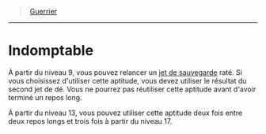 ﻿> [Guerrier](hd_fighter.md)

---

# Indomptable

À partir du niveau 9, vous pouvez relancer un [jet de sauvegarde](hd_abilities_jets_de_sauvegarde.md) raté. Si vous choisissez d'utiliser cette aptitude, vous devez utiliser le résultat du second jet de dé. Vous ne pourrez pas réutiliser cette aptitude avant d'avoir terminé un repos long.

À partir du niveau 13, vous pouvez utiliser cette aptitude deux fois entre deux repos longs et trois fois à partir du niveau 17.

